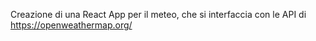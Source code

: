 Creazione di una React App per il meteo, che si interfaccia con le API di https://openweathermap.org/
